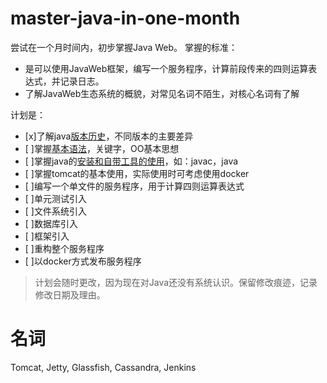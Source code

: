 # master-java-in-one-month

尝试在一个月时间内，初步掌握Java Web。
掌握的标准：
- 是可以使用JavaWeb框架，编写一个服务程序，计算前段传来的四则运算表达式，并记录日志。
- 了解JavaWeb生态系统的概貌，对常见名词不陌生，对核心名词有了解

计划是：
- [x]了解java[版本历史](./history.md)，不同版本的主要差异
- [ ]掌握[基本语法](./basic.md)，关键字，OO基本思想
- [ ]掌握java的[安装和自带工具的使用](./intro.md)，如：javac，java
- [ ]掌握tomcat的基本使用，实际使用时可考虑使用docker
- [ ]编写一个单文件的服务程序，用于计算四则运算表达式
- [ ]单元测试引入
- [ ]文件系统引入
- [ ]数据库引入 
- [ ]框架引入
- [ ]重构整个服务程序
- [ ]以docker方式发布服务程序


> 计划会随时更改，因为现在对Java还没有系统认识。保留修改痕迹，记录修改日期及理由。

# 名词

Tomcat, Jetty, Glassfish, Cassandra, Jenkins
